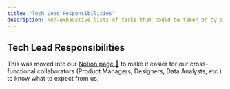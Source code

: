 ```yaml
---
title: "Tech Lead Responsibilities"
description: Non-exhaustive lists of tasks that could be taken on by a tech lead in a team.
---
```


## Tech Lead Responsibilities

This was moved into our
[Notion page 🔑](https://www.notion.so/artsy/Tech-Lead-Responsibilities-Expanded-710ee0cd2fce47dcaa722ece80e365b2)
to make it easier for our cross-functional collaborators (Product Managers, Designers, Data Analysts, etc.) to know
what to expect from us.
